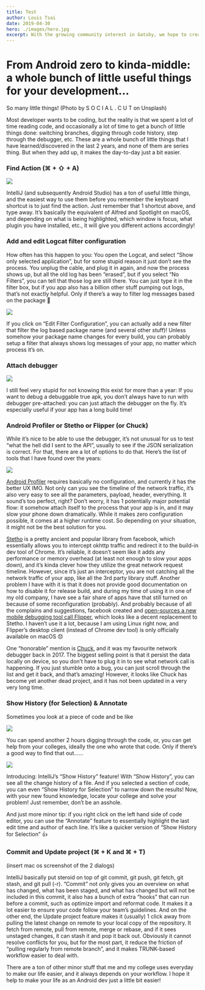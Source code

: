 ```yaml
---
title: Test
author: Louis Tsai
date: 2019-04-30
hero: ./images/hero.jpg
excerpt: With the growing community interest in Gatsby, we hope to create more resources that make it easier for anyone to grasp the power of this incredible tool.
---
```

# From Android zero to kinda-middle: a whole bunch of little useful things for your development…

So many little things! (Photo by S O C I A L . C U T on Unsplash)

Most developer wants to be coding, but the reality is that we spent a lot of time reading code, and occasionally a lot of time to get a bunch of little things done: switching branches, digging through code history, step through the debugger, etc. These are a whole bunch of little things that I have learned/discovered in the last 2 years, and none of them are series thing. But when they add up, it makes the day-to-day just a bit easier.

### Find Action (⌘ + ⇧ + A)

![](https://cdn-images-1.medium.com/max/2000/1*FaHADqF04YpjqYPkcoX3-Q.png)

IntelliJ (and subsequently Android Studio) has a ton of useful little things, and the easiest way to use them before you remember the keyboard shortcut is to just find the action. Just remember that 1 shortcut above, and type away. It’s basically the equivalent of Alfred and Spotlight on macOS, and depending on what is being highlighted, which window is focus, what plugin you have installed, etc., it will give you different actions accordingly!

### Add and edit Logcat filter configuration

How often has this happen to you: You open the Logcat, and select “Show only selected application”, but for some stupid reason it just don’t see the process. You unplug the cable, and plug it in again, and now the process shows up, but all the old log has been “erased”, but if you select “No Filters”, you can tell that those log are still there. You can just type it in the filter box, but if you app also has a billion other stuff pumping out logs, that’s not exactly helpful. Only if there’s a way to filter log messages based on the package 🤔

![](https://cdn-images-1.medium.com/max/2172/1*v7cxGJPOihw6Zrzqxx9NeA.png)

If you click on “Edit Filter Configuration”, you can actually add a new filter that filter the log based package name (and several other stuff)! Unless somehow your package name changes for every build, you can probably setup a filter that always shows log messages of your app, no matter which process it’s on.

### Attach debugger

![](https://cdn-images-1.medium.com/max/2000/1*VP3CQWNzZ76f3j4mBThDKw.png)

I still feel very stupid for not knowing this exist for more than a year: If you want to debug a debuggable true apk, you don’t always have to run with debugger pre-attached: you can just attach the debugger on the fly. It’s especially useful if your app has a long build time!

### Android Profiler or Stetho or Flipper (or Chuck)

While it’s nice to be able to use the debugger, it’s not unusual for us to test “what the hell did I sent to the API”, usually to see if the JSON serialization is correct. For that, there are a lot of options to do that. Here’s the list of tools that I have found over the years:

![](https://cdn-images-1.medium.com/max/4000/1*nnEn4OPXbYNCK54972qn2g.png)

[Android Profiler](https://developer.android.com/studio/profile/android-profiler) requires basically no configuration, and currently it has the better UX IMO. Not only can you see the timeline of the network traffic, it’s also very easy to see all the parameters, payload, header, everything. It sound’s too perfect, right? Don’t worry, it has 1 potentially major potential flow: it somehow attach itself to the process that your app is in, and it may slow your phone down dramatically. While it makes zero configuration possible, it comes at a higher runtime cost. So depending on your situation, it might not be the best solution for you.

[Stetho](https://github.com/facebook/stetho) is a pretty ancient and popular library from facebook, which essentially allows you to intercept okhttp traffic and redirect it to the build-in dev tool of Chrome. It’s reliable, it doesn’t seem like it adds any performance or memory overhead (at least not enough to slow your apps down), and it’s kinda clever how they utilize the great network request timeline. However, since it’s just an interceptor, you are not catching all the network traffic of your app, like all the 3rd party library stuff. Another problem I have with it is that it does not provide good documentation on how to disable it for release build, and during my time of using it in one of my old company, I have see a fair share of apps have that still turned on because of some reconfiguration (probably). And probably because of all the complains and suggestions, facebook created and [open-sources a new mobile debugging tool call Flipper](https://code.fb.com/android/flipper/), which looks like a decent replacement to Stetho. I haven’t use it a lot, because I am using Linux right now, and Flipper’s desktop client (instead of Chrome dev tool) is only officially available on macOS 😞

One “honorable” mention is [Chuck](https://github.com/jgilfelt/chuck), and it was my favourite network debugger back in 2017. The biggest selling point is that it persist the data locally on device, so you don’t have to plug it in to see what network call is happening. If you just stumble onto a bug, you can just scroll through the list and get it back, and that’s amazing! However, it looks like Chuck has become yet another dead project, and it has not been updated in a very very long time.

### Show History (for Selection) & Annotate

Sometimes you look at a piece of code and be like

![](https://cdn-images-1.medium.com/max/2000/1*B4Xh9sMThjL6vWWG5xKlFQ.gif)

You can spend another 2 hours digging through the code, or, you can get help from your colleges, ideally the one who wrote that code. Only if there’s a good way to find that out……

![](https://cdn-images-1.medium.com/max/4680/1*5iWkALh9pqe2Q6LJTyLEqw.png)

Introducing: IntelliJ’s “Show History” feature! With “Show History”, you can see all the change history of a file. And if you selected a section of code, you can even “Show History for Selection” to narrow down the results! Now, with your new found knowledge, locate your college and solve your problem! Just remember, don’t be an asshole.

And just more minor tip: if you right click on the left hand side of code editor, you can use the “Annotate” feature to essentially highlight the last edit time and author of each line. It’s like a quicker version of “Show History for Selection” 👍

### Commit and Update project (⌘ + K and ⌘ + T)

(insert mac os screenshot of the 2 dialogs)

IntelliJ basically put steroid on top of git commit, git push, git fetch, git stash, and git pull (-r). “Commit” not only gives you an overview on what has changed, what has been staged, and what has changed but will not be included in this commit, it also has a bunch of extra “hooks” that can run before a commit, such as optimize import and reformat code. It makes it a lot easier to ensure your code follow your team’s guidelines. And on the other end, the Update project feature makes it (usually) 1 click away from pulling the latest change on remote to your local copy of the repository. It fetch from remote, pull from remote, merge or rebase, and if it sees unstaged changes, it can stash it and pop it back out. Obviously it cannot resolve conflicts for you, but for the most part, it reduce the friction of “pulling regularly from remote branch”, and it makes TRUNK-based workflow easier to deal with.

There are a ton of other minor stuff that me and my college uses everyday to make our life easier, and it always depends on your workflow. I hope it help to make your life as an Android dev just a little bit easier!
